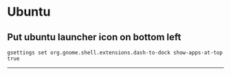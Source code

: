 # Ubuntu
## Put ubuntu launcher icon on bottom left
```
gsettings set org.gnome.shell.extensions.dash-to-dock show-apps-at-top true
```
---
